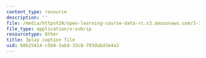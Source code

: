 ```yaml
---
content_type: resource
description: ''
file: /media/https%3A/open-learning-course-data-rc.s3.amazonaws.com/3-320-atomistic-computer-modeling-of-materials-sma-5107-spring-2005/60b25414c5b03abd33c8793dabd3e4a3_TqHS4tpujnw.srt
file_type: application/x-subrip
resourcetype: Other
title: 3play caption file
uid: 60b25414-c5b0-3abd-33c8-793dabd3e4a3
---
```

